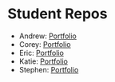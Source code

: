 # Student Repos

* Andrew: [Portfolio](https://github.com/champs794/codeguild)
* Corey: [Portfolio](https://github.com/coreyadkins/codeguild)
* Eric: [Portfolio](https://github.com/echase6/codeguild)
* Katie: [Portfolio](https://github.com/Kaylotura/-codeguild)
* Stephen: [Portfolio](https://github.com/stephenmuller/codeguild)
